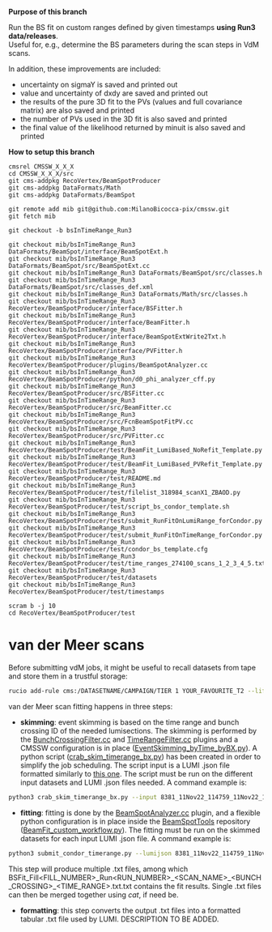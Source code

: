 **Purpose of this branch**

Run the BS fit on custom ranges defined by given timestamps **using Run3 data/releases**.  
Useful for, e.g., determine the BS parameters during the scan steps in VdM scans.  

In addition, these improvements are included:
- uncertainty on sigmaY is saved and printed out
- value and uncertainty of dxdy are saved and printed out 
- the results of the pure 3D fit to the PVs (values and full covariance matrix) are also saved and printed
- the number of PVs used in the 3D fit is also saved and printed
- the final value of the likelihood returned by minuit is also saved and printed


**How to setup this branch**  

```
cmsrel CMSSW_X_X_X  
cd CMSSW_X_X_X/src
git cms-addpkg RecoVertex/BeamSpotProducer
git cms-addpkg DataFormats/Math
git cms-addpkg DataFormats/BeamSpot

git remote add mib git@github.com:MilanoBicocca-pix/cmssw.git
git fetch mib

git checkout -b bsInTimeRange_Run3

git checkout mib/bsInTimeRange_Run3 DataFormats/BeamSpot/interface/BeamSpotExt.h
git checkout mib/bsInTimeRange_Run3 DataFormats/BeamSpot/src/BeamSpotExt.cc
git checkout mib/bsInTimeRange_Run3 DataFormats/BeamSpot/src/classes.h
git checkout mib/bsInTimeRange_Run3 DataFormats/BeamSpot/src/classes_def.xml
git checkout mib/bsInTimeRange_Run3 DataFormats/Math/src/classes.h
git checkout mib/bsInTimeRange_Run3 RecoVertex/BeamSpotProducer/interface/BSFitter.h
git checkout mib/bsInTimeRange_Run3 RecoVertex/BeamSpotProducer/interface/BeamFitter.h
git checkout mib/bsInTimeRange_Run3 RecoVertex/BeamSpotProducer/interface/BeamSpotExtWrite2Txt.h
git checkout mib/bsInTimeRange_Run3 RecoVertex/BeamSpotProducer/interface/PVFitter.h
git checkout mib/bsInTimeRange_Run3 RecoVertex/BeamSpotProducer/plugins/BeamSpotAnalyzer.cc
git checkout mib/bsInTimeRange_Run3 RecoVertex/BeamSpotProducer/python/d0_phi_analyzer_cff.py
git checkout mib/bsInTimeRange_Run3 RecoVertex/BeamSpotProducer/src/BSFitter.cc
git checkout mib/bsInTimeRange_Run3 RecoVertex/BeamSpotProducer/src/BeamFitter.cc
git checkout mib/bsInTimeRange_Run3 RecoVertex/BeamSpotProducer/src/FcnBeamSpotFitPV.cc
git checkout mib/bsInTimeRange_Run3 RecoVertex/BeamSpotProducer/src/PVFitter.cc
git checkout mib/bsInTimeRange_Run3 RecoVertex/BeamSpotProducer/test/BeamFit_LumiBased_NoRefit_Template.py
git checkout mib/bsInTimeRange_Run3 RecoVertex/BeamSpotProducer/test/BeamFit_LumiBased_PVRefit_Template.py
git checkout mib/bsInTimeRange_Run3 RecoVertex/BeamSpotProducer/test/README.md
git checkout mib/bsInTimeRange_Run3 RecoVertex/BeamSpotProducer/test/filelist_318984_scanX1_ZBAOD.py
git checkout mib/bsInTimeRange_Run3 RecoVertex/BeamSpotProducer/test/script_bs_condor_template.sh
git checkout mib/bsInTimeRange_Run3 RecoVertex/BeamSpotProducer/test/submit_RunFitOnLumiRange_forCondor.py
git checkout mib/bsInTimeRange_Run3 RecoVertex/BeamSpotProducer/test/submit_RunFitOnTimeRange_forCondor.py
git checkout mib/bsInTimeRange_Run3 RecoVertex/BeamSpotProducer/test/condor_bs_template.cfg
git checkout mib/bsInTimeRange_Run3 RecoVertex/BeamSpotProducer/test/time_ranges_274100_scans_1_2_3_4_5.txt
git checkout mib/bsInTimeRange_Run3 RecoVertex/BeamSpotProducer/test/datasets
git checkout mib/bsInTimeRange_Run3 RecoVertex/BeamSpotProducer/test/timestamps

scram b -j 10  
cd RecoVertex/BeamSpotProducer/test  
```
# van der Meer scans
Before submitting vdM jobs, it might be useful to recall datasets from tape and store them in a trustful storage:
```bash
rucio add-rule cms:/DATASETNAME/CAMPAIGN/TIER 1 YOUR_FAVOURITE_T2 --lifetime 7776000 --activity "User AutoApprove" --ask-approval --comment "BeamSpot computation for VdM Scans"
```
van der Meer scan fitting happens in three steps:
- **skimming**: event skimming is based on the time range and bunch crossing ID of the needed lumisections. The skimming is performed by the [BunchCrossingFilter.cc](RecoVertex/BeamSpotProducer/plugins/BunchCrossingFilter.cc) and [TimeRangeFilter.cc](RecoVertex/BeamSpotProducer/plugins/TimeRangeFilter.cc) plugins and a CMSSW configuration is in place ([EventSkimming_byTime_byBX.py](RecoVertex/BeamSpotProducer/test/EventSkimming_byTime_byBX.py)). A python script ([crab_skim_timerange_bx.py](RecoVertex/BeamSpotProducer/test/crab_skim_timerange_bx.py)) has been created in order to simplify the job scheduling. The script input is a LUMI .json file formatted similarly to [this one](https://gist.github.com/lguzzi/7276517bcf6d0a43f31818615ee2d4a5). The script must be run on the different input datasets and LUMI .json files needed. A command example is:
```bash
python3 crab_skim_timerange_bx.py --input 8381_11Nov22_114759_11Nov22_121408.json --dataset /SpecialHLTPhysics15/Run2022F-PromptReco-v1/AOD --bunchcrossing 282 822 2944 3123 3302 --subfolder BeamSpot --maxMemoryMB 4999
```
- **fitting**: fitting is done by the [BeamSpotAnalyzer.cc](RecoVertex/BeamSpotProducer/plugins/BeamSpotAnalyzer.cc) plugin, and a flexible python configuration is in place inside the [BeamSpotTools](https://github.com/MilanoBicocca-pix/BeamspotTools) repository ([BeamFit_custom_workflow.py](https://github.com/MilanoBicocca-pix/BeamspotTools/blob/master/test/BeamFit_custom_workflow.py)). The fitting must be run on the skimmed datasets for each input LUMI .json file. A command example is:
```bash
python3 submit_condor_timerange.py --lumijson 8381_11Nov22_114759_11Nov22_121408.json --bunchcrossing 208 282 548 822 1197 1376 2716 2944 3123 1081 1881 2653 2997 --globaltag 130X_dataRun3_Prompt_v3 --input /gwteras/cms/store/user/lguzzi/BeamSpot/SpecialHLTPhysics*/crab_SpecialHLTPhysics*_Run2023C-PromptReco-v*_AOD_VDM6/*/0000/*.root --jobdir VdM2023
```
This step will produce multiple .txt files, among which BSFit\_Fill<FILL\_NUMBER>\_Run<RUN\_NUMBER>\_<SCAN\_NAME>\_<BUNCH\_CROSSING>\_<TIME\_RANGE>.txt.txt contains the fit results. Single .txt files can then be merged together using *cat*, if need be.
- **formatting**: this step converts the output .txt files into a formatted tabular .txt file used by LUMI. DESCRIPTION TO BE ADDED.
